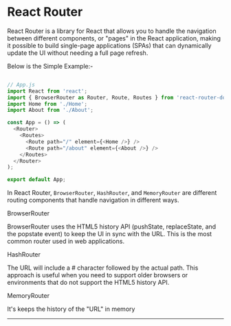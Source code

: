 # React Router

React Router is a library for React that allows you to handle the navigation between different components, or "pages" in the React application, making it possible to build single-page applications (SPAs) that can dynamically update the UI without needing a full page refresh.

Below is the Simple Example:-

```js

// App.js
import React from 'react';
import { BrowserRouter as Router, Route, Routes } from 'react-router-dom';
import Home from './Home';
import About from './About';

const App = () => (
  <Router>
    <Routes>
      <Route path="/" element={<Home />} />
      <Route path="/about" element={<About />} />
    </Routes>
  </Router>
);

export default App;

```

In React Router, `BrowserRouter`, `HashRouter`, and `MemoryRouter` are different routing components that handle navigation in different ways.

BrowserRouter

BrowserRouter uses the HTML5 history API (pushState, replaceState, and the popstate event) to keep the UI in sync with the URL. This is the most common router used in web applications.


HashRouter

The URL will include a # character followed by the actual path. This approach is useful when you need to support older browsers or environments that do not support the HTML5 history API.


MemoryRouter

It's keeps the history of the "URL" in memory

<hr>